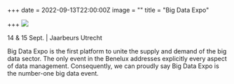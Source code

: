 +++
date = 2022-09-13T22:00:00Z
image = ""
title = "Big Data Expo"

+++
![](/images/bigdataexpo.jpg)

14 & 15 Sept. | Jaarbeurs Utrecht

Big Data Expo is the first platform to unite the supply and demand of the big data sector. The only event in the Benelux addresses explicitly every aspect of data management. Consequently, we can proudly say Big Data Expo is the number-one big data event.